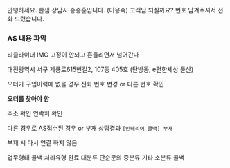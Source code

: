 
안녕하세요. 한샘 상담사 송승훈입니다. (이용숙) 고객님 되실까요?
번호 남겨주셔서 전화 드렸습니다.
### AS 내용 파악
리클라이너 IMG 
고정이 안되고 흔들리면서 넘어간다

대전광역시 서구 계룡로615번길2, 107동 405호 (탄방동, e편한세상 둔산)


오더가 구입이력에 없을 경우
전화 번호 변경 or 다른 번호 확인

**오더를 찾아야 함**

주소 확인 연락처 확인





다른 경우로 AS접수된 경우 or 부재
상담결과 `[인테리어 콜백] 부재`

부재 시 다시 연결 하지 않음

업무형태 콜백 
처리유형 완료
대분류 단순문의
중분류 기타
소분류 콜백